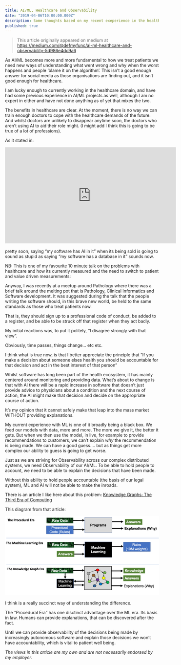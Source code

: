 ```yaml
---
title: AI/ML, Healthcare and Observability
date: "2019-04-06T10:00:00.000Z"
description: Some thoughts based on my recent exeperience in the healthcare domain
published: true
---
```

> This article originally appeared on medium at https://medium.com/@defmyfunc/ai-ml-healthcare-and-observability-5d986e4dc9a6

As AI/ML becomes more and more fundamental to how we treat patients we need new ways of understanding what went wrong and why when the worst happens and people ‘blame it on the algorithm’. This isn’t a good enough answer for social media as those organisations are finding out, and it isn’t good enough for healthcare.

I am lucky enough to currently working in the healthcare domain, and have had some previous experience in AI/ML projects as well, although I am no expert in either and have not done anything as of yet that mixes the two.

The benefits in healthcare are clear. At the moment, there is no way we can train enough doctors to cope with the healthcare demands of the future. And whilst doctors are unlikely to disappear anytime soon, the doctors who aren’t using AI to aid their role might. (I might add I think this is going to be true of a lot of professions).

As it stated in:

<center><iframe width="560" height="315" src="https://www.youtube.com/embed/Y99Ukze18Pw" frameborder="0" allowfullscreen></iframe></center>

pretty soon, saying “my software has AI in it” when its being sold is going to sound as stupid as saying “my software has a database in it” sounds now.

NB: This is one of my favourite 10 minute talk on the problems with healthcare and how its currently measured and the need to switch to patient and value driven measurements:

Anyway, I was recently at a meetup around Pathology where there was a brief talk around the melting pot that is Pathology, Clinical Informatics and Software development. It was suggested during the talk that the people writing the software should, in this brave new world, be held to the same standards as those who treat patients now.

That is, they should sign up to a professional code of conduct, be added to a register, and be able to be struck off that register when they act badly.

My initial reactions was, to put it politely, “I disagree strongly with that view”.

Obviously, time passes, things change… etc etc.

I think what is true now, is that I better appreciate the principle that “If you make a decision about someone elses health you should be accountable for that decision and act in the best interest of that person”

Whilst software has long been part of the health ecosystem, it has mainly centered around monitoring and providing data. What’s about to change is that with AI there will be a rapid increase in software that doesn’t just provide advice to physicians about a condition and the next course of action, the AI might make that decision and decide on the appropriate course of action.

It’s my opinion that it cannot safely make that leap into the mass market WITHOUT providing explanations.

My current experience with ML is one of it broadly being a black box. We feed our models with data, more and more. The more we give it, the better it gets. But when we then use the model, in live, for example to provide recommendations to customers, we can’t explain *why* the recommendation is being made. We can have a good guess…. but as things get more complex our ability to guess is going to get worse.

Just as we are striving for Observability across our complex distributed systems, we need Observability of our AI/ML. To be able to hold people to account, we need to be able to explain the decisions that have been made.

Without this ability to hold people accountable (the basis of our legal system), ML and AI will not be able to make the inroads.

There is an article I like here about this problem:
[Knowledge Graphs: The Third Era of Computing](https://medium.com/@dmccreary/knowledge-graphs-the-third-era-of-computing-a8106f343450)

This diagram from that article:

![Procedural era vs Machine Learning era vs Knowledge Graph era](./1_2srJrLqHpA3paQqC6fjotw.png)

I think is a really succinct way of understanding the difference.

The “Procedural Era” has one disctinct advantage over the ML era. Its basis in law. Humans can provide explanations, that can be discovered after the fact.

Until we can provide observability of the decisions being made by increasingly autonomous software and explain those decisions we won’t have accountability, which is vital to patient well being.

*The views in this article are my own and are not necessarily endorsed by my employer.*